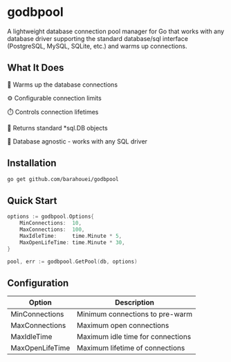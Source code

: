 # godbpool

A lightweight database connection pool manager for Go that works with any database driver supporting the standard database/sql interface (PostgreSQL, MySQL, SQLite, etc.) and warms up connections.

## What It Does
🚀 Warms up the database connections

⚙️ Configurable connection limits

⏱️ Controls connection lifetimes

🔄 Returns standard *sql.DB objects

🧩 Database agnostic - works with any SQL driver

## Installation

```bash
go get github.com/barahouei/godbpool
```

## Quick Start

```go
options := godbpool.Options{
    MinConnections:  10,
    MaxConnections:  100,
    MaxIdleTime:     time.Minute * 5,
    MaxOpenLifeTime: time.Minute * 30,
}

pool, err := godbpool.GetPool(db, options)
```
## Configuration

Option | Description
------------- | -------------
MinConnections | Minimum connections to pre-warm
MaxConnections | Maximum open connections
MaxIdleTime | Maximum idle time for connections
MaxOpenLifeTime | Maximum lifetime of connections


